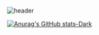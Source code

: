

![header](https://capsule-render.vercel.app/api?type=rounded&color=auto&text=gradient%20to%20SIK's%20GitHub%20👋&animation=twinkling&fontSize=40&fontAlignY=50&fontAlign=50&height=180)

[![Anurag's GitHub stats-Dark](https://github-readme-stats.vercel.app/api?username=SeoJaeSik&show_icons=true&theme=dark#gh-dark-mode-only)](https://github.com/anuraghazra/github-readme-stats#gh-dark-mode-only)
